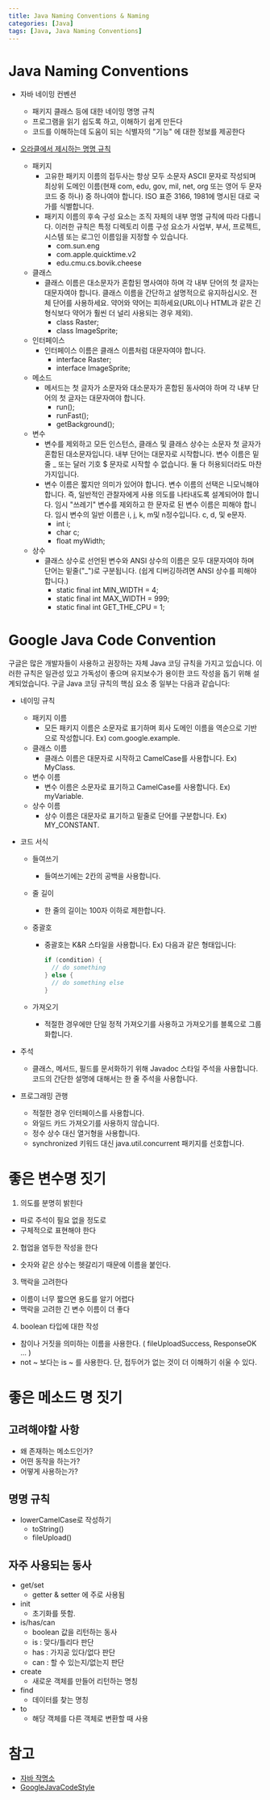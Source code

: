 ```yaml
---
title: Java Naming Conventions & Naming
categories: [Java]
tags: [Java, Java Naming Conventions]
---
```


# **Java Naming Conventions**

- 자바 네이밍 컨벤션
  - 패키지 클래스 등에 대한 네이밍 명명 규칙
  - 프로그램을 읽기 쉽도록 하고, 이해하기 쉽게 만든다
  - 코드를 이해하는데 도움이 되는 식별자의 "기능" 에 대한 정보를 제공한다


- [오라클에서 제시하는 명명 규칙](https://www.oracle.com/java/technologies/javase/codeconventions-namingconventions.html)
  - 패키지
    - 고유한 패키지 이름의 접두사는 항상 모두 소문자 ASCII 문자로 작성되며 최상위 도메인 이름(현재 com, edu, gov, mil, net, org 또는 영어 두 문자 코드 중 하나) 중 하나여야 합니다. ISO 표준 3166, 1981에 명시된 대로 국가를 식별합니다.
    - 패키지 이름의 후속 구성 요소는 조직 자체의 내부 명명 규칙에 따라 다릅니다. 이러한 규칙은 특정 디렉토리 이름 구성 요소가 사업부, 부서, 프로젝트, 시스템 또는 로그인 이름임을 지정할 수 있습니다.
      - com.sun.eng
      - com.apple.quicktime.v2
      - edu.cmu.cs.bovik.cheese
  - 클래스
    - 클래스 이름은 대소문자가 혼합된 명사여야 하며 각 내부 단어의 첫 글자는 대문자여야 합니다. 클래스 이름을 간단하고 설명적으로 유지하십시오. 전체 단어를 사용하세요. 약어와 약어는 피하세요(URL이나 HTML과 같은 긴 형식보다 약어가 훨씬 더 널리 사용되는 경우 제외).
      - class Raster;
      - class ImageSprite;
  - 인터페이스
    - 인터페이스 이름은 클래스 이름처럼 대문자여야 합니다.
      - interface Raster;
      - interface ImageSprite;
  - 메소드
    - 메서드는 첫 글자가 소문자와 대소문자가 혼합된 동사여야 하며 각 내부 단어의 첫 글자는 대문자여야 합니다.
      - run();
      - runFast();
      - getBackground();
  - 변수
    - 변수를 제외하고 모든 인스턴스, 클래스 및 클래스 상수는 소문자 첫 글자가 혼합된 대소문자입니다. 내부 단어는 대문자로 시작합니다. 변수 이름은 밑줄 _ 또는 달러 기호 $ 문자로 시작할 수 없습니다. 둘 다 허용되더라도 마찬가지입니다.
    - 변수 이름은 짧지만 의미가 있어야 합니다. 변수 이름의 선택은 니모닉해야 합니다. 즉, 일반적인 관찰자에게 사용 의도를 나타내도록 설계되어야 합니다. 임시 "쓰레기" 변수를 제외하고 한 문자로 된 변수 이름은 피해야 합니다. 임시 변수의 일반 이름은 i, j, k, m및 n정수입니다. c, d, 및 e문자.
      - int             i;
      - char            c;
      - float           myWidth;
  - 상수
    - 클래스 상수로 선언된 변수와 ANSI 상수의 이름은 모두 대문자여야 하며 단어는 밑줄("_")로 구분됩니다. (쉽게 디버깅하려면 ANSI 상수를 피해야 합니다.)
      - static final int MIN_WIDTH = 4;
      - static final int MAX_WIDTH = 999;
      - static final int GET_THE_CPU = 1;

# **Google Java Code Convention**

구글은 많은 개발자들이 사용하고 권장하는 자체 Java 코딩 규칙을 가지고 있습니다. 이러한 규칙은 일관성 있고 가독성이 좋으며 유지보수가 용이한 코드 작성을 돕기 위해 설계되었습니다. 구글 Java 코딩 규칙의 핵심 요소 중 일부는 다음과 같습니다:

- 네이밍 규칙
  - 패키지 이름
    - 모든 패키지 이름은 소문자로 표기하며 회사 도메인 이름을 역순으로 기반으로 작성합니다. Ex) com.google.example.
  - 클래스 이름
    - 클래스 이름은 대문자로 시작하고 CamelCase를 사용합니다. Ex) MyClass.
  - 변수 이름
    - 변수 이름은 소문자로 표기하고 CamelCase를 사용합니다. Ex) myVariable.
  - 상수 이름
    - 상수 이름은 대문자로 표기하고 밑줄로 단어를 구분합니다. Ex) MY_CONSTANT.


- 코드 서식
  - 들여쓰기
    - 들여쓰기에는 2칸의 공백을 사용합니다.
  - 줄 길이
    - 한 줄의 길이는 100자 이하로 제한합니다.
  - 중괄호
    - 중괄호는 K&R 스타일을 사용합니다. Ex) 다음과 같은 형태입니다:

      ```java
      if (condition) {
        // do something
      } else {
        // do something else
      }
      ```

  - 가져오기
    - 적절한 경우에만 단일 정적 가져오기를 사용하고 가져오기를 블록으로 그룹화합니다.


- 주석

  - 클래스, 메서드, 필드를 문서화하기 위해 Javadoc 스타일 주석을 사용합니다.
  코드의 간단한 설명에 대해서는 한 줄 주석을 사용합니다.


- 프로그래밍 관행
  - 적절한 경우 인터페이스를 사용합니다.
  - 와일드 카드 가져오기를 사용하지 않습니다.
  - 정수 상수 대신 열거형을 사용합니다.
  - synchronized 키워드 대신 java.util.concurrent 패키지를 선호합니다.

# **좋은 변수명 짓기**

1. 의도를 분명히 밝힌다
  - 따로 주석이 필요 없을 정도로
  - 구체적으로 표현해야 한다
2. 협업을 염두한 작성을 한다
  - 숫자와 같은 상수는 헷갈리기 때문에 이름을 붙인다.
3. 맥락을 고려한다
  - 이름이 너무 짧으면 용도를 알기 어렵다
  - 맥락을 고려한 긴 변수 이름이 더 좋다
4. boolean 타입에 대한 작성
  - 참이나 거짓을 의미하는 이름을 사용한다.
    ( fileUploadSuccess, ResponseOK ... )
  - not ~ 보다는 is ~ 를 사용한다. 단, 접두어가 없는 것이 더 이해하기 쉬울 수 있다.

# **좋은 메소드 명 짓기**

## 고려해야할 사항
- 왜 존재하는 메소드인가?
- 어떤 동작을 하는가?
- 어떻게 사용하는가?

## 명명 규칙 
- lowerCamelCase로 작성하기
  - toString()
  - fileUpload()

## 자주 사용되는 동사
- get/set
  - getter & setter 에 주로 사용됨
- init 
  - 초기화를 뜻함.
- is/has/can
  - boolean 값을 리턴하는 동사
  - is : 맞다/틀리다 판단
  - has : 가지공 있다/없다 판단
  - can : 할 수 있는지/없는지 판단
- create 
  - 새로운 객체를 만들어 리턴하는 명칭
- find
  - 데이터를 찾는 명칭
- to
  - 해당 객체를 다른 객체로 변환할 때 사용



# 참고
- [자바 작명소](https://velog.io/@bosl95/%EC%9E%90%EB%B0%94-%EC%9E%91%EB%AA%85%EC%86%8C#%EB%A9%94%EC%84%9C%EB%93%9C-%EC%9D%B4%EB%A6%84%EC%9C%BC%EB%A1%9C-%EC%9E%90%EC%A3%BC-%EC%82%AC%EC%9A%A9%EB%90%98%EB%8A%94-%EB%8F%99%EC%82%AC)
- [GoogleJavaCodeStyle](https://google.github.io/styleguide/javaguide.html)
